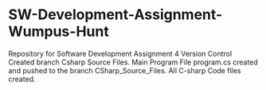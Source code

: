 # SW-Development-Assignment-Wumpus-Hunt
Repository for Software Development Assignment 4 Version Control
Created branch Csharp Source Files.
Main Program File program.cs created and pushed to the branch CSharp_Source_Files.
All C-sharp Code files created.
